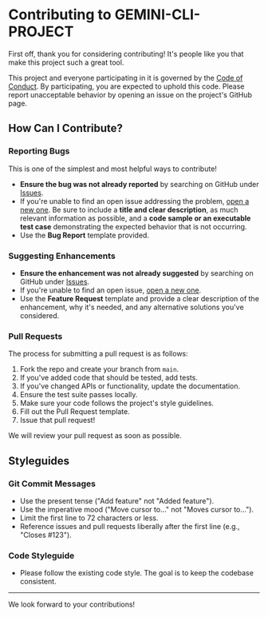 # Contributing to GEMINI-CLI-PROJECT

First off, thank you for considering contributing! It's people like you that make this project such a great tool.

This project and everyone participating in it is governed by the [Code of Conduct](CODE_OF_CONDUCT.md). By participating, you are expected to uphold this code. Please report unacceptable behavior by opening an issue on the project's GitHub page.

## How Can I Contribute?

### Reporting Bugs

This is one of the simplest and most helpful ways to contribute!

- **Ensure the bug was not already reported** by searching on GitHub under [Issues](https://github.com/matheus-campelo/gemini-cli-as-lovable/issues).
- If you're unable to find an open issue addressing the problem, [open a new one](https://github.com/matheus-campelo/gemini-cli-as-lovable/issues/new). Be sure to include a **title and clear description**, as much relevant information as possible, and a **code sample or an executable test case** demonstrating the expected behavior that is not occurring.
- Use the **Bug Report** template provided.

### Suggesting Enhancements

- **Ensure the enhancement was not already suggested** by searching on GitHub under [Issues](https://github.com/matheus-campelo/gemini-cli-as-lovable/issues).
- If you're unable to find an open issue, [open a new one](https://github.com/matheus-campelo/gemini-cli-as-lovable/issues/new).
- Use the **Feature Request** template and provide a clear description of the enhancement, why it's needed, and any alternative solutions you've considered.

### Pull Requests

The process for submitting a pull request is as follows:

1.  Fork the repo and create your branch from `main`.
2.  If you've added code that should be tested, add tests.
3.  If you've changed APIs or functionality, update the documentation.
4.  Ensure the test suite passes locally.
5.  Make sure your code follows the project's style guidelines.
6.  Fill out the Pull Request template.
7.  Issue that pull request!

We will review your pull request as soon as possible.

## Styleguides

### Git Commit Messages

- Use the present tense ("Add feature" not "Added feature").
- Use the imperative mood ("Move cursor to..." not "Moves cursor to...").
- Limit the first line to 72 characters or less.
- Reference issues and pull requests liberally after the first line (e.g., "Closes #123").

### Code Styleguide

- Please follow the existing code style. The goal is to keep the codebase consistent.

---

We look forward to your contributions!
